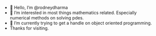 - 👋 Hello, I’m @rodneydharma
- 👀 I’m interested in most things mathematics related. Especially numerical methods on solving pdes. 
- 🌱 I’m currently trying to get a handle on object oriented programming. 
- Thanks for visiting. 


<!---
rodneydharma/rodneydharma is a ✨ special ✨ repository because its `README.md` (this file) appears on your GitHub profile.
You can click the Preview link to take a look at your changes.
--->
